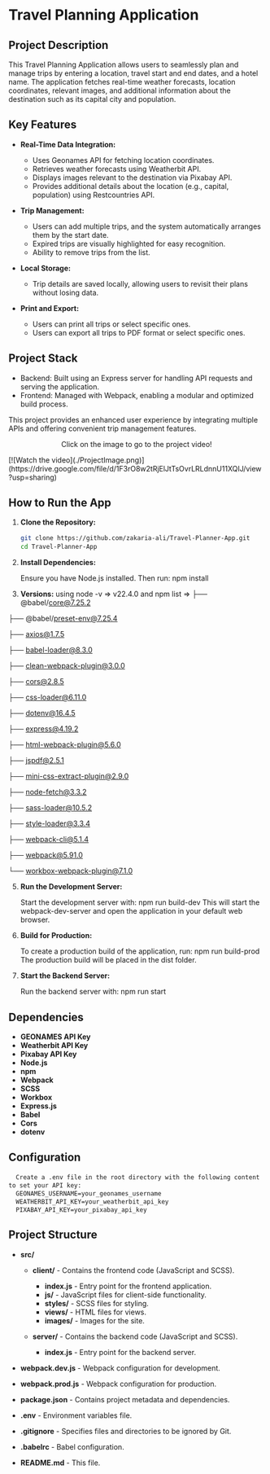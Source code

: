 # Travel Planning Application

## Project Description

This Travel Planning Application allows users to seamlessly plan and manage trips by entering a location, travel start and end dates, and a hotel name. The application fetches real-time weather forecasts, location coordinates, relevant images, and additional information about the destination such as its capital city and population.

## Key Features

- **Real-Time Data Integration:**

  - Uses Geonames API for fetching location coordinates.
  - Retrieves weather forecasts using Weatherbit API.
  - Displays images relevant to the destination via Pixabay API.
  - Provides additional details about the location (e.g., capital, population) using Restcountries API.

- **Trip Management:**
  - Users can add multiple trips, and the system automatically arranges them by the start date.
  - Expired trips are visually highlighted for easy recognition.
  - Ability to remove trips from the list.

- **Local Storage:**
  - Trip details are saved locally, allowing users to revisit their plans without losing data.

- **Print and Export:**
  - Users can print all trips or select specific ones.
  - Users can export all trips to PDF format or select specific ones.

## Project Stack
   - Backend: Built using an Express server for handling API requests and serving the application.
   - Frontend: Managed with Webpack, enabling a modular and optimized build process.

This project provides an enhanced user experience by integrating multiple APIs and offering convenient trip management features.

<p align="center">
Click on the image to go to the project video!
</p>
[![Watch the video](./ProjectImage.png)](https://drive.google.com/file/d/1F3rO8w2tRjElJtTsOvrLRLdnnU11XQIJ/view?usp=sharing)

## How to Run the App

1. **Clone the Repository:**

   ```bash
   git clone https://github.com/zakaria-ali/Travel-Planner-App.git
   cd Travel-Planner-App

   ```

2. **Install Dependencies:**

   Ensure you have Node.js installed. Then run:
   npm install

3. **Versions:**
   using node -v => v22.4.0
   and npm list =>
   ├── @babel/core@7.25.2

├── @babel/preset-env@7.25.4

├── axios@1.7.5

├── babel-loader@8.3.0

├── clean-webpack-plugin@3.0.0

├── cors@2.8.5

├── css-loader@6.11.0

├── dotenv@16.4.5

├── express@4.19.2

├── html-webpack-plugin@5.6.0

├── jspdf@2.5.1

├── mini-css-extract-plugin@2.9.0

├── node-fetch@3.3.2

├── sass-loader@10.5.2

├── style-loader@3.3.4

├── webpack-cli@5.1.4

├── webpack@5.91.0

└── workbox-webpack-plugin@7.1.0

5. **Run the Development Server:**

   Start the development server with:
   npm run build-dev
   This will start the webpack-dev-server and open the application in your default web browser.

6. **Build for Production:**

   To create a production build of the application, run:
   npm run build-prod
   The production build will be placed in the dist folder.

7. **Start the Backend Server:**

   Run the backend server with:
   npm run start

## Dependencies

- **GEONAMES API Key**
- **Weatherbit API Key**
- **Pixabay API Key**
- **Node.js**
- **npm**
- **Webpack**
- **SCSS**
- **Workbox**
- **Express.js**
- **Babel**
- **Cors**
- **dotenv**

## Configuration

      Create a .env file in the root directory with the following content to set your API key:
      GEONAMES_USERNAME=your_geonames_username
      WEATHERBIT_API_KEY=your_weatherbit_api_key
      PIXABAY_API_KEY=your_pixabay_api_key

## Project Structure

- **src/**

  - **client/** - Contains the frontend code (JavaScript and SCSS).

    - **index.js** - Entry point for the frontend application.
    - **js/** - JavaScript files for client-side functionality.
    - **styles/** - SCSS files for styling.
    - **views/** - HTML files for views.
    - **images/** - Images for the site.


  - **server/** - Contains the backend code (JavaScript and SCSS).
    - **index.js** - Entry point for the backend server.

- **webpack.dev.js** - Webpack configuration for development.
- **webpack.prod.js** - Webpack configuration for production.
- **package.json** - Contains project metadata and dependencies.
- **.env** - Environment variables file.
- **.gitignore** - Specifies files and directories to be ignored by Git.
- **.babelrc** - Babel configuration.
- **README.md** - This file.
